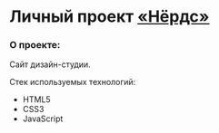 # Личный проект [«Нёрдс»](https://aozubrilin.github.io/htmlacademy-nerds/)

### О проекте:

Сайт дизайн-студии.

Стек используемых технологий:
* HTML5
* CSS3
* JavaScript
